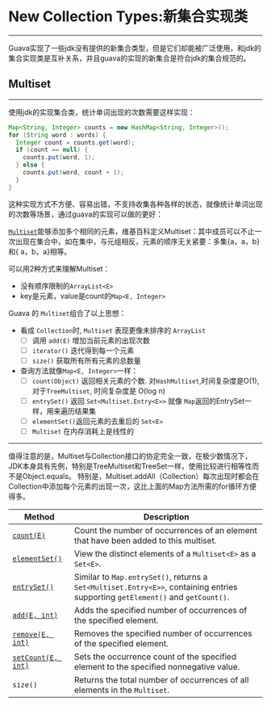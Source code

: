# New Collection Types:新集合实现类

------

Guava实现了一些jdk没有提供的新集合类型，但是它们却能被广泛使用，和jdk的集合实现类是互补关系，并且guava的实现的新集合是符合jdk的集合规范的。

## Multiset

------

使用jdk的实现集合类，统计单词出现的次数需要这样实现：

```java
Map<String, Integer> counts = new HashMap<String, Integer>();
for (String word : words) {
  Integer count = counts.get(word);
  if (count == null) {
    counts.put(word, 1);
  } else {
    counts.put(word, count + 1);
  }
}
```

这种实现方式不方便、容易出错，不支持收集各种各样的状态，就像统计单词出现的次数等场景，通过guava的实现可以做的更好：

[`Multiset`](http://google.github.io/guava/releases/snapshot/api/docs/com/google/common/collect/Multiset.html)能够添加多个相同的元素，维基百科定义Multiset：其中成员可以不止一次出现在集合中，如在集中，与元组相反，元素的顺序无关紧要：多集{a，a，b}和{ a，b，a}相等。

可以用2种方式来理解Multiset：

- 没有顺序限制的`ArrayList<E>`
- key是元素，value是count的`Map<E, Integer>`

Guava 的 `Multiset`组合了以上思想：

- 看成 `Collection`时, `Multiset` 表现更像未排序的 `ArrayList`
  - [ ] 调用 `add(E)` 增加当前元素的出现次数
  - [ ]  `iterator()` 迭代得到每一个元素
  - [ ]  `size()` 获取所有所有元素的总数量

- 查询方法就像`Map<E, Integer>`一样：
  - [ ] `count(Object)` 返回相关元素的个数. 对`HashMultiset`,时间复杂度是O(1), 对于`TreeMultiset`, 时间复杂度是 O(log n)
  - [ ] `entrySet()` 返回 `Set<Multiset.Entry<E>>` 就像 `Map`返回的EntrySet一样，用来遍历结果集
  - [ ] `elementSet()`返回元素的去重后的 `Set<E>` 
  - [ ]  `Multiset` 在内存消耗上是线性的

------

​	值得注意的是，Multiset与Collection接口的协定完全一致，在极少数情况下，JDK本身具有先例，特别是TreeMultiset和TreeSet一样，使用比较进行相等性而不是Object.equals。 特别是，Multiset.addAll（Collection）每次出现时都会在Collection中添加每个元素的出现一次，这比上面的Map方法所需的for循环方便得多。

| Method                                                       | Description                                                  |
| ------------------------------------------------------------ | ------------------------------------------------------------ |
| [`count(E)`](http://google.github.io/guava/releases/snapshot/api/docs/com/google/common/collect/Multiset.html#count-java.lang.Object-) | Count the number of occurrences of an element that have been added to this multiset. |
| [`elementSet()`](http://google.github.io/guava/releases/snapshot/api/docs/com/google/common/collect/Multiset.html#elementSet--) | View the distinct elements of a `Multiset<E>` as a `Set<E>`. |
| [`entrySet()`](http://google.github.io/guava/releases/snapshot/api/docs/com/google/common/collect/Multiset.html#entrySet--) | Similar to `Map.entrySet()`, returns a `Set<Multiset.Entry<E>>`, containing entries supporting `getElement()` and `getCount()`. |
| [`add(E, int)`](http://google.github.io/guava/releases/snapshot/api/docs/com/google/common/collect/Multiset.html#add-java.lang.Object-int-) | Adds the specified number of occurrences of the specified element. |
| [`remove(E, int)`](http://google.github.io/guava/releases/snapshot/api/docs/com/google/common/collect/Multiset.html#remove-java.lang.Object-int--) | Removes the specified number of occurrences of the specified element. |
| [`setCount(E, int)`](http://google.github.io/guava/releases/snapshot/api/docs/com/google/common/collect/Multiset.html#setCount-E-int-) | Sets the occurrence count of the specified element to the specified nonnegative value. |
| `size()`                                                     | Returns the total number of occurrences of all elements in the `Multiset`. |

